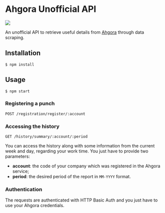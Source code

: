 # Ahgora Unofficial API

![](https://img.shields.io/badge/node-%3E=9-green.svg)

An unofficial API to retrieve useful details from [Ahgora](https://ahgora.com.br) through data scraping.

## Installation

```
$ npm install
```

## Usage

```
$ npm start
```

### Registering a punch

`POST /registration/register/:account`

### Accessing the history

`GET /history/summary/:account/:period`

You can access the history along with some information from the current week and day, regarding your work time. You just have to provide two parameters:

  - **account**: the code of your company which was registered in the Ahgora service;
  - **period**: the desired period of the report in `MM-YYYY` format.

### Authentication

The requests are authenticated with HTTP Basic Auth and you just have to use your Ahgora credentials.
